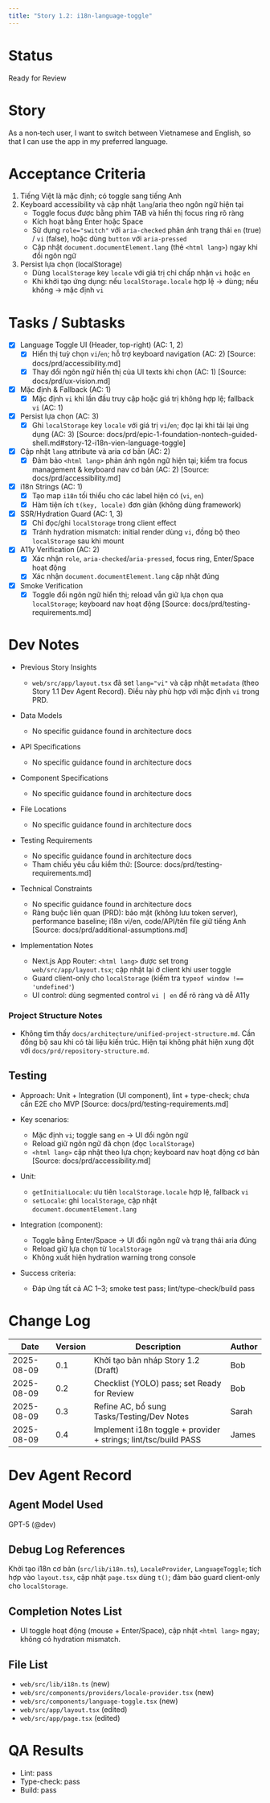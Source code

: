 ```yaml
---
title: "Story 1.2: i18n-language-toggle"
---
```


# Status

Ready for Review

# Story

As a non‑tech user,
I want to switch between Vietnamese and English,
so that I can use the app in my preferred language.

# Acceptance Criteria

1. Tiếng Việt là mặc định; có toggle sang tiếng Anh
2. Keyboard accessibility và cập nhật `lang`/aria theo ngôn ngữ hiện tại
   - Toggle focus được bằng phím TAB và hiển thị focus ring rõ ràng
   - Kích hoạt bằng Enter hoặc Space
   - Sử dụng `role="switch"` với `aria-checked` phản ánh trạng thái `en` (true) / `vi` (false), hoặc dùng `button` với `aria-pressed`
   - Cập nhật `document.documentElement.lang` (thẻ `<html lang>`) ngay khi đổi ngôn ngữ
3. Persist lựa chọn (localStorage)
   - Dùng `localStorage` key `locale` với giá trị chỉ chấp nhận `vi` hoặc `en`
   - Khi khởi tạo ứng dụng: nếu `localStorage.locale` hợp lệ → dùng; nếu không → mặc định `vi`

# Tasks / Subtasks

- [x] Language Toggle UI (Header, top-right) (AC: 1, 2)
  - [x] Hiển thị tuỳ chọn `vi`/`en`; hỗ trợ keyboard navigation (AC: 2) [Source: docs/prd/accessibility.md]
  - [x] Thay đổi ngôn ngữ hiển thị của UI texts khi chọn (AC: 1) [Source: docs/prd/ux-vision.md]
- [x] Mặc định & Fallback (AC: 1)
  - [x] Mặc định `vi` khi lần đầu truy cập hoặc giá trị không hợp lệ; fallback `vi` (AC: 1)
- [x] Persist lựa chọn (AC: 3)
  - [x] Ghi `localStorage` key `locale` với giá trị `vi`/`en`; đọc lại khi tải lại ứng dụng (AC: 3) [Source: docs/prd/epic-1-foundation-nontech-guided-shell.md#story-12-i18n-vien-language-toggle]
- [x] Cập nhật `lang` attribute và aria cơ bản (AC: 2)
  - [x] Đảm bảo `<html lang>` phản ánh ngôn ngữ hiện tại; kiểm tra focus management & keyboard nav cơ bản (AC: 2) [Source: docs/prd/accessibility.md]

- [x] i18n Strings (AC: 1)
  - [x] Tạo map `i18n` tối thiểu cho các label hiện có (`vi`, `en`)
  - [x] Hàm tiện ích `t(key, locale)` đơn giản (không dùng framework)

- [x] SSR/Hydration Guard (AC: 1, 3)
  - [x] Chỉ đọc/ghi `localStorage` trong client effect
  - [x] Tránh hydration mismatch: initial render dùng `vi`, đồng bộ theo `localStorage` sau khi mount

- [x] A11y Verification (AC: 2)
  - [x] Xác nhận `role`, `aria-checked`/`aria-pressed`, focus ring, Enter/Space hoạt động
  - [x] Xác nhận `document.documentElement.lang` cập nhật đúng
- [x] Smoke Verification
  - [x] Toggle đổi ngôn ngữ hiển thị; reload vẫn giữ lựa chọn qua `localStorage`; keyboard nav hoạt động [Source: docs/prd/testing-requirements.md]

# Dev Notes

- Previous Story Insights
  - `web/src/app/layout.tsx` đã set `lang="vi"` và cập nhật `metadata` (theo Story 1.1 Dev Agent Record). Điều này phù hợp với mặc định `vi` trong PRD.

- Data Models
  - No specific guidance found in architecture docs

- API Specifications
  - No specific guidance found in architecture docs

- Component Specifications
  - No specific guidance found in architecture docs

- File Locations
  - No specific guidance found in architecture docs

- Testing Requirements
  - No specific guidance found in architecture docs
  - Tham chiếu yêu cầu kiểm thử: [Source: docs/prd/testing-requirements.md]

- Technical Constraints
  - No specific guidance found in architecture docs
  - Ràng buộc liên quan (PRD): bảo mật (không lưu token server), performance baseline; i18n vi/en, code/API/tên file giữ tiếng Anh [Source: docs/prd/additional-assumptions.md]

- Implementation Notes
  - Next.js App Router: `<html lang>` được set trong `web/src/app/layout.tsx`; cập nhật lại ở client khi user toggle
  - Guard client-only cho `localStorage` (kiểm tra `typeof window !== 'undefined'`)
  - UI control: dùng segmented control `vi | en` để rõ ràng và dễ A11y

### Project Structure Notes
- Không tìm thấy `docs/architecture/unified-project-structure.md`. Cần đồng bộ sau khi có tài liệu kiến trúc. Hiện tại không phát hiện xung đột với `docs/prd/repository-structure.md`.

## Testing

- Approach: Unit + Integration (UI component), lint + type-check; chưa cần E2E cho MVP [Source: docs/prd/testing-requirements.md]
- Key scenarios:
  - Mặc định `vi`; toggle sang `en` → UI đổi ngôn ngữ
  - Reload giữ ngôn ngữ đã chọn (đọc `localStorage`)
  - `<html lang>` cập nhật theo lựa chọn; keyboard nav hoạt động cơ bản [Source: docs/prd/accessibility.md]

- Unit:
  - `getInitialLocale`: ưu tiên `localStorage.locale` hợp lệ, fallback `vi`
  - `setLocale`: ghi `localStorage`, cập nhật `document.documentElement.lang`

- Integration (component):
  - Toggle bằng Enter/Space → UI đổi ngôn ngữ và trạng thái aria đúng
  - Reload giữ lựa chọn từ `localStorage`
  - Không xuất hiện hydration warning trong console
- Success criteria:
  - Đáp ứng tất cả AC 1–3; smoke test pass; lint/type-check/build pass

# Change Log

| Date       | Version | Description                               | Author |
|------------|---------|-------------------------------------------|--------|
| 2025-08-09 | 0.1     | Khởi tạo bản nháp Story 1.2 (Draft)       | Bob    |
| 2025-08-09 | 0.2     | Checklist (YOLO) pass; set Ready for Review | Bob    |
| 2025-08-09 | 0.3     | Refine AC, bổ sung Tasks/Testing/Dev Notes  | Sarah  |
| 2025-08-09 | 0.4     | Implement i18n toggle + provider + strings; lint/tsc/build PASS | James |

# Dev Agent Record

## Agent Model Used

GPT-5 (@dev)

## Debug Log References

Khởi tạo i18n cơ bản (`src/lib/i18n.ts`), `LocaleProvider`, `LanguageToggle`; tích hợp vào `layout.tsx`, cập nhật `page.tsx` dùng `t()`; đảm bảo guard client-only cho `localStorage`.

## Completion Notes List

- UI toggle hoạt động (mouse + Enter/Space), cập nhật `<html lang>` ngay; không có hydration mismatch.

## File List

- `web/src/lib/i18n.ts` (new)
- `web/src/components/providers/locale-provider.tsx` (new)
- `web/src/components/language-toggle.tsx` (new)
- `web/src/app/layout.tsx` (edited)
- `web/src/app/page.tsx` (edited)

# QA Results

- Lint: pass
- Type-check: pass
- Build: pass
